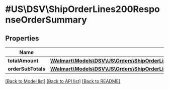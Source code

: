 # #US\DSV\ShipOrderLines200ResponseOrderSummary

## Properties

Name | Type | Description | Notes
------------ | ------------- | ------------- | -------------
**totalAmount** | [**\Walmart\Models\DSV\US\Orders\ShipOrderLines200ResponseOrderLinesOrderLineInnerChargesChargeInnerChargeAmount**](ShipOrderLines200ResponseOrderLinesOrderLineInnerChargesChargeInnerChargeAmount.md) |  | [optional]
**orderSubTotals** | [**\Walmart\Models\DSV\US\Orders\ShipOrderLines200ResponseOrderSummaryOrderSubTotalsInner[]**](ShipOrderLines200ResponseOrderSummaryOrderSubTotalsInner.md) |  | [optional]


[[Back to Model list]](../) [[Back to API list]](../../Api/US/DSV) [[Back to README]](../../README.md)
